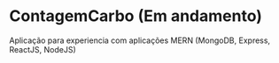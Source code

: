 # ContagemCarbo (Em andamento)

Aplicação para experiencia com aplicações MERN (MongoDB, Express, ReactJS, NodeJS)
